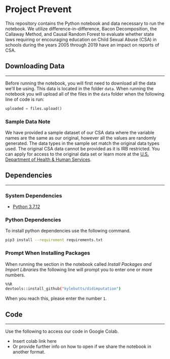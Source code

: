 # Project Prevent

This repository contains the Python notebook and data necessary to run the notebook. We utilize difference-in-difference, Bacon Decomposition, the Callaway Method, and Causal Random Forest to evaluate whether state laws requiring or encouraging education on Child Sexual Abuse (CSA) in schools during the years 2005 through 2019 have an impact on reports of CSA. 

## Downloading Data
---
Before running the notebook, you will first need to download all the data we'll be using. This data is located in the folder `data`. When running the notebook you will upload all of the files in the `data` folder when the following line of code is run:

```python
uploaded = files.upload()
```

### Sample Data Note
We have provided a sample dataset of our CSA data where the variable names are the same as our original, however all the values are randomly generated. The data types in the sample set match the original data types used. The original CSA data cannot be provided as it is IRB restricted. You can apply for access to the original data set or learn more at the [U.S. Department of Health & Human Services](https://www.acf.hhs.gov/cb/data-research/ncands).


## Dependencies
---
### System Dependencies

* [Python 3.7.12](https://www.python.org/downloads/release/python-3712/)

### Python Dependencies

To install python dependencies use the following command.

```bash
pip3 install --requirement requirements.txt
```

### Prompt When Installing Packages

When running the section in the notebook called *Install Packages and Import Libraries* the following line will prompt you to enter one or more numbers.

```bash
%%R
devtools::install_github("kylebutts/didimputation")
```

When you reach this, please enter the number `1`.

## Code
---

Use the following to access our code in Google Colab.

* Insert colab link here 
* Or provide further info on how to open if we share the notebook in another format.